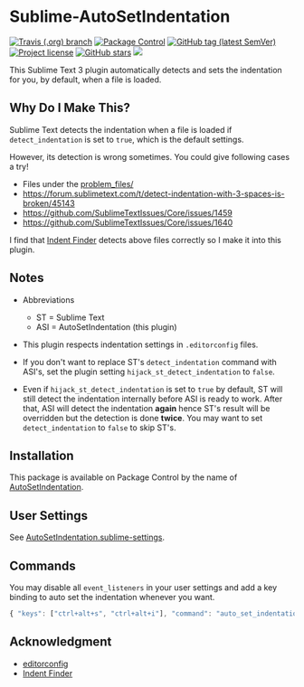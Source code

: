 # Sublime-AutoSetIndentation

<a href="https://travis-ci.org/jfcherng/Sublime-AutoSetIndentation"><img alt="Travis (.org) branch" src="https://img.shields.io/travis/jfcherng/Sublime-AutoSetIndentation/master?style=flat-square"></a>
<a href="https://packagecontrol.io/packages/AutoSetIndentation"><img alt="Package Control" src="https://img.shields.io/packagecontrol/dt/AutoSetIndentation?style=flat-square"></a>
<a href="https://github.com/jfcherng/Sublime-AutoSetIndentation/tags"><img alt="GitHub tag (latest SemVer)" src="https://img.shields.io/github/tag/jfcherng/Sublime-AutoSetIndentation?style=flat-square&logo=github"></a>
<a href="https://github.com/jfcherng/Sublime-AutoSetIndentation/blob/master/LICENSE"><img alt="Project license" src="https://img.shields.io/github/license/jfcherng/Sublime-AutoSetIndentation?style=flat-square&logo=github"></a>
<a href="https://github.com/jfcherng/Sublime-AutoSetIndentation/stargazers"><img alt="GitHub stars" src="https://img.shields.io/github/stars/jfcherng/Sublime-AutoSetIndentation?style=flat-square&logo=github"></a>
<a href="https://www.paypal.me/jfcherng/5usd" title="Donate to this project using Paypal"><img src="https://img.shields.io/badge/paypal-donate-blue.svg?style=flat-square&logo=paypal" /></a>

This Sublime Text 3 plugin automatically detects and sets the indentation for you, by default, when a file is loaded.


## Why Do I Make This?

Sublime Text detects the indentation when a file is loaded
if `detect_indentation` is set to `true`, which is the default settings.

However, its detection is wrong sometimes.
You could give following cases a try!

- Files under the [problem_files/](https://github.com/jfcherng/Sublime-AutoSetIndentation/tree/master/problem_files)
- https://forum.sublimetext.com/t/detect-indentation-with-3-spaces-is-broken/45143
- https://github.com/SublimeTextIssues/Core/issues/1459
- https://github.com/SublimeTextIssues/Core/issues/1640

I find that [Indent Finder](http://www.freehackers.org/Indent_Finder) detects
above files correctly so I make it into this plugin.


## Notes

- Abbreviations

  - ST = Sublime Text
  - ASI = AutoSetIndentation (this plugin)

- This plugin respects indentation settings in `.editorconfig` files.

- If you don't want to replace ST's `detect_indentation` command with ASI's,
  set the plugin setting `hijack_st_detect_indentation` to `false`.

- Even if `hijack_st_detect_indentation` is set to `true` by default, ST will
  still detect the indentation internally before ASI is ready to work.
  After that, ASI will detect the indentation **again**
  hence ST's result will be overridden but the detection is done **twice**.
  You may want to set `detect_indentation` to `false` to skip ST's.


## Installation

This package is available on Package Control by the name of [AutoSetIndentation](https://packagecontrol.io/packages/AutoSetIndentation).


## User Settings

See [AutoSetIndentation.sublime-settings](https://github.com/jfcherng/Sublime-AutoSetIndentation/blob/master/AutoSetIndentation.sublime-settings).


## Commands

You may disable all `event_listeners` in your user settings
and add a key binding to auto set the indentation whenever you want.

```javascript
{ "keys": ["ctrl+alt+s", "ctrl+alt+i"], "command": "auto_set_indentation" },
```


## Acknowledgment

- [editorconfig](https://github.com/editorconfig/editorconfig-core-py)
- [Indent Finder](http://www.freehackers.org/Indent_Finder)
